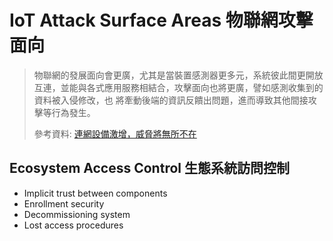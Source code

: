 # IoT Attack Surface Areas 物聯網攻擊面向
> 物聯網的發展面向會更廣，尤其是當裝置感測器更多元，系統彼此間更開放互連，並能與各式應用服務相結合，攻擊面向也將更廣，譬如感測收集到的資料被入侵修改，也 將牽動後端的資訊反饋出問題，進而導致其他間接攻擊等行為發生。
>
> 參考資料: [連網設備激增，威脅將無所不在](https://www.ithome.com.tw/news/114126)
## Ecosystem Access Control 生態系統訪問控制
- Implicit trust between components
- Enrollment security
- Decommissioning system
- Lost access procedures

